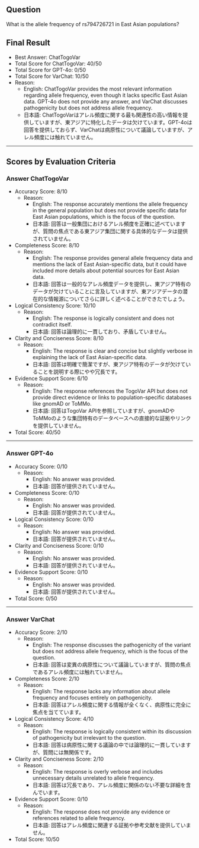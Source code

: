 ## Question

What is the allele frequency of rs794726721 in East Asian populations?

## Final Result

- Best Answer: ChatTogoVar
- Total Score for ChatTogoVar: 40/50
- Total Score for GPT-4o: 0/50
- Total Score for VarChat: 10/50
- Reason:
  - English: ChatTogoVar provides the most relevant information regarding allele frequency, even though it lacks specific East Asian data. GPT-4o does not provide any answer, and VarChat discusses pathogenicity but does not address allele frequency.
  - 日本語: ChatTogoVarはアレル頻度に関する最も関連性の高い情報を提供していますが、東アジアに特化したデータは欠けています。GPT-4oは回答を提供しておらず、VarChatは病原性について議論していますが、アレル頻度には触れていません。

---

## Scores by Evaluation Criteria

### Answer ChatTogoVar
- Accuracy Score: 8/10
  - Reason: 
    - English: The response accurately mentions the allele frequency in the general population but does not provide specific data for East Asian populations, which is the focus of the question.
    - 日本語: 回答は一般集団におけるアレル頻度を正確に述べていますが、質問の焦点である東アジア集団に関する具体的なデータは提供されていません。
- Completeness Score: 8/10
  - Reason: 
    - English: The response provides general allele frequency data and mentions the lack of East Asian-specific data, but it could have included more details about potential sources for East Asian data.
    - 日本語: 回答は一般的なアレル頻度データを提供し、東アジア特有のデータが欠けていることに言及していますが、東アジアデータの潜在的な情報源についてさらに詳しく述べることができたでしょう。
- Logical Consistency Score: 10/10
  - Reason: 
    - English: The response is logically consistent and does not contradict itself.
    - 日本語: 回答は論理的に一貫しており、矛盾していません。
- Clarity and Conciseness Score: 8/10
  - Reason: 
    - English: The response is clear and concise but slightly verbose in explaining the lack of East Asian-specific data.
    - 日本語: 回答は明確で簡潔ですが、東アジア特有のデータが欠けていることを説明する際にやや冗長です。
- Evidence Support Score: 6/10
  - Reason: 
    - English: The response references the TogoVar API but does not provide direct evidence or links to population-specific databases like gnomAD or ToMMo.
    - 日本語: 回答はTogoVar APIを参照していますが、gnomADやToMMoのような集団特有のデータベースへの直接的な証拠やリンクを提供していません。
- Total Score: 40/50

---

### Answer GPT-4o
- Accuracy Score: 0/10
  - Reason: 
    - English: No answer was provided.
    - 日本語: 回答が提供されていません。
- Completeness Score: 0/10
  - Reason: 
    - English: No answer was provided.
    - 日本語: 回答が提供されていません。
- Logical Consistency Score: 0/10
  - Reason: 
    - English: No answer was provided.
    - 日本語: 回答が提供されていません。
- Clarity and Conciseness Score: 0/10
  - Reason: 
    - English: No answer was provided.
    - 日本語: 回答が提供されていません。
- Evidence Support Score: 0/10
  - Reason: 
    - English: No answer was provided.
    - 日本語: 回答が提供されていません。
- Total Score: 0/50

---

### Answer VarChat
- Accuracy Score: 2/10
  - Reason: 
    - English: The response discusses the pathogenicity of the variant but does not address allele frequency, which is the focus of the question.
    - 日本語: 回答は変異の病原性について議論していますが、質問の焦点であるアレル頻度には触れていません。
- Completeness Score: 2/10
  - Reason: 
    - English: The response lacks any information about allele frequency and focuses entirely on pathogenicity.
    - 日本語: 回答はアレル頻度に関する情報が全くなく、病原性に完全に焦点を当てています。
- Logical Consistency Score: 4/10
  - Reason: 
    - English: The response is logically consistent within its discussion of pathogenicity but irrelevant to the question.
    - 日本語: 回答は病原性に関する議論の中では論理的に一貫していますが、質問には無関係です。
- Clarity and Conciseness Score: 2/10
  - Reason: 
    - English: The response is overly verbose and includes unnecessary details unrelated to allele frequency.
    - 日本語: 回答は冗長であり、アレル頻度に関係のない不要な詳細を含んでいます。
- Evidence Support Score: 0/10
  - Reason: 
    - English: The response does not provide any evidence or references related to allele frequency.
    - 日本語: 回答はアレル頻度に関連する証拠や参考文献を提供していません。
- Total Score: 10/50